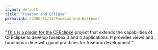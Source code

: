 ```yaml
---
layout: default
title: "Fusebox and Eclipse"
permalink: /2006/01/31/Fusebox-and-Eclipse/
---
```


&quot;<a href="http://cfopen.org/projects/fusebox3cfe/" target="_blank">This is a plugin for the CFEclipse</a> project that extends the
capabilities of CFEclipse to develop fusebox 3 and 4 applications. It
provides views and functions in line with good practices for fusebox
development.&quot;<br/>